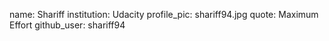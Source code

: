 name: Shariff
institution: Udacity
profile_pic: shariff94.jpg
quote: Maximum Effort
github_user: shariff94